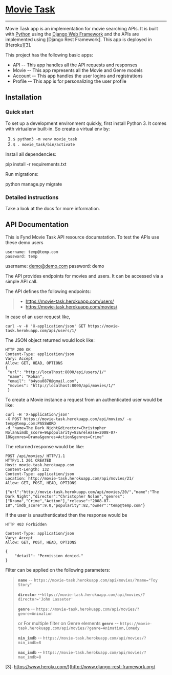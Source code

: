 # [Movie Task][2]
----------------

 Movie Task app is an implementation for movie searching APIs. It is built with [Python][0] using the [Django Web Framework][1] and the APIs are implemented using [Django Rest Framework]. This app is deployed in [Heroku][3].

This project has the following basic apps:

* API -- This app handles all the API requests and responses
* Movie -- This app represents all the Movie and Genre models
* Account -- This app handles the user logins and registrations
* Profile -- This app is for personalizing the user profile

## Installation

### Quick start

To set up a development environment quickly, first install Python 3. It
comes with virtualenv built-in. So create a virtual env by:

1. `$ python3 -m venv movie_task`
2. `$ . movie_task/bin/activate`

Install all dependencies:

pip install -r requirements.txt

Run migrations:

python manage.py migrate

### Detailed instructions

Take a look at the docs for more information.


API Documentation
------------------------
This is Fynd Movie Task API resource documatation. To test the APIs use these demo users

    username: temp@temp.com
    password: temp

  username: demo@demo.com
  password: demo

The API provides endpoints for movies and users. It can be accessed via a simple API call.

The API defines the following endpoints:

> * https://movie-task.herokuapp.com/users/
> * https://movie-task.herokuapp.com/movies/

In case of an user request like,

    curl -v -H 'X-application/json' GET https://movie-task.herokuapp.com/api/users/1/

The JSON object returned would look like:

    HTTP 200 OK
    Content-Type: application/json
    Vary: Accept
    Allow: GET, HEAD, OPTIONS
    {
     "url": "http://localhost:8000/api/users/1/"
     "name": "Rohan",
     "email": "b4you0870@gmail.com",
     "movies": "http://localhost:8000/api/movies/1/"
     }

To create a Movie instance a request from an authenticated user would be like:

    curl -H 'X-application/json'
    -X POST https://movie-task.herokuapp.com/api/movies/ -u temp@temp.com:PASSWORD
    -d "name=The Dark Night&director=Christopher Nolan&imdb_score=9&popularity=82&release=2008-07-18&genres=Drama&genres=Action&genres=Crime"

The returned response would be like:

    POST /api/movies/ HTTP/1.1
    HTTP/1.1 201 CREATED
    Host: movie-task.herokuapp.com
    Content-Length: 132
    Content-Type: application/json
    Location: http://movie-task.herokuapp.com/api/movies/21/
    Allow: GET, POST, HEAD, OPTIONS

    {"url":"http://movie-task.herokuapp.com/api/movies/20/","name":"The Dark Night","director":"Christopher Nolan","genres":["Drama","Crime","Action"],"release":"2008-07-18","imdb_score":9.0,"popularity":82,"owner":"temp@temp.com"}

If the user is unauthenticated then the response would be

    HTTP 403 Forbidden

    Content-Type: application/json
    Vary: Accept
    Allow: GET, POST, HEAD, OPTIONS

    {
        "detail": "Permission denied."
    }

Filter can be applied on the following parameters:

> **`name`** -- `https://movie-task.herokuapp.com/api/movies/?name="Toy Story"`
>
> **`director`** --`https://movie-task.herokuapp.com/api/movies/?director='John Lasseter'`
>
> **`genre`** -- `https://movie-task.herokuapp.com/api/movies/?genre=Animation`
>
> or
> For multiple filter on Genre elements
> **`genre`** -- `https://movie-task.herokuapp.com/api/movies/?genre=Animation,Comedy`
>
> **`min_imdb`** -- `https://movie-task.herokuapp.com/api/movies/?min_imdb=8`
>
> **`max_imdb`** -- `https://movie-task.herokuapp.com/api/movies/?max_imdb=8`

[0]: https://www.python.org/
[1]: https://www.djangoproject.com/
[2]: https://movie-task.herokuapp.com/
[3]: https://www.heroku.com/)(http://www.django-rest-framework.org/


